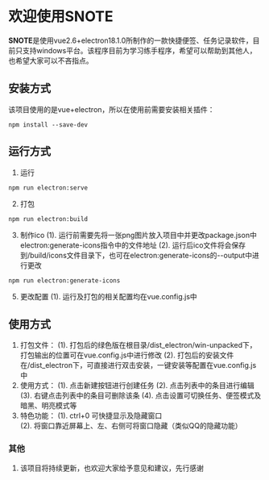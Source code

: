 # 欢迎使用SNOTE

**SNOTE**是使用vue2.6+electron18.1.0所制作的一款快捷便签、任务记录软件，目前只支持windows平台。该程序目前为学习练手程序，希望可以帮助到其他人，也希望大家可以不吝指点。

## 安装方式

该项目使用的是vue+electron，所以在使用前需要安装相关插件：
```
npm install --save-dev
```

## 运行方式
1. 运行
```
npm run electron:serve
```
2. 打包
```
npm run electron:build
```
3. 制作ico
	(1). 运行前需要先将一张png图片放入项目中并更改package.json中electron:generate-icons指令中的文件地址
	(2). 运行后ico文件将会保存到/build/icons文件目录下，也可在electron:generate-icons的--output中进行更改
```
npm run electron:generate-icons
```
5. 更改配置
	(1). 运行及打包的相关配置均在vue.config.js中

## 使用方式
1. 打包文件：
	(1). 打包后的绿色版在根目录/dist_electron/win-unpacked下，打包输出的位置可在vue.config.js中进行修改
	(2). 打包后的安装文件在/dist_electron下，可直接进行双击安装，一键安装等配置在vue.config.js中
2. 使用方式：
	(1). 点击新建按钮进行创建任务
	(2). 点击列表中的条目进行编辑
	(3). 右键点击列表中的条目可删除该条
	(4). 点击设置可切换任务、便签模式及暗黑、明亮模式等
3. 特色功能：
	(1). ctrl+0 可快捷显示及隐藏窗口	
	(2). 将窗口靠近屏幕上、左、右侧可将窗口隐藏（类似QQ的隐藏功能）

### 其他
1. 该项目将持续更新，也欢迎大家给予意见和建议，先行感谢